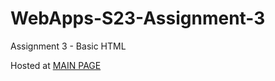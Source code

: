 # WebApps-S23-Assignment-3
Assignment 3 - Basic HTML
<p>Hosted at <a href="https://44-563-web-apps-s23.github.io/44563-webapps-assignment-3-Saikiran174/">MAIN PAGE</a></p>
